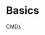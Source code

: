 # Basics

[CMDs](Basics%2022e94834a4e580cab615e5901b2f9b0d/CMDs%2022e94834a4e580cea1fbd342f9d04b06.md)